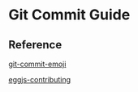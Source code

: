 # Git Commit Guide

## Reference

[git-commit-emoji](https://github.com/liuchengxu/git-commit-emoji-cn)

[eggjs-contributing](https://eggjs.org/zh-cn/contributing.html)
